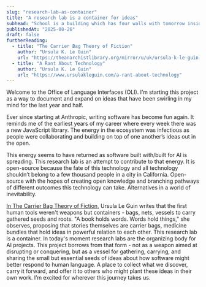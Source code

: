 ```yaml
---
slug: "research-lab-as-container"
title: "A research lab is a container for ideas"
subhead: "School is a building which has four walls with tomorrow inside. - Lon Watters"
publishedAt: "2025-08-26"
draft: false
furtherReading:
  - title: "The Carrier Bag Theory of Fiction"
    author: "Ursula K. Le Guin"
    url: "https://theanarchistlibrary.org/mirror/u/uk/ursula-k-le-guin-the-carrier-bag-theory-of-fiction.pdf"
  - title: "A Rant About Technology"
    author: "Ursula K. Le Guin"
    url: "https://www.ursulakleguin.com/a-rant-about-technology"
---
```


Welcome to the Office of Language Interfaces (OLI). I’m starting this project as a way to document and expand on ideas that have been swirling in my mind for the last year and half.

Ever since starting at Anthropic, writing software has become fun again. It reminds me of the earliest years of my career where every week there was a new JavaScript library. The energy in the ecosystem was infectious as people were collaborating and building on top of one another’s ideas out in the open.

This energy seems to have returned as software built with/built for AI is spreading. This research lab is an attempt to contribute to that energy. It is open-source because the fate of this technology and all technology shouldn’t belong to a few thousand people in a city in California. Open-source with the hopes of creating open knowledge and branching pathways of different outcomes this technology can take. Alternatives in a world of inevitability.

[In The Carrier Bag Theory of Fiction](https://theanarchistlibrary.org/mirror/u/uk/ursula-k-le-guin-the-carrier-bag-theory-of-fiction.pdf), Ursula Le Guin writes that the first human tools weren't weapons but containers \- bags, nets, vessels to carry gathered seeds and roots. "A book holds words. Words hold things," she observes, proposing that stories themselves are carrier bags, medicine bundles that hold ideas in powerful relation to each other. This research lab is a container. In today's moment research labs are the organizing body for AI projects. This project borrows from that form \- not as a weapon aimed at disrupting or conquering, but as a vessel for gathering, carrying, and sharing the small but essential seeds of ideas about how software might better respond to human language. A place to collect what we discover, carry it forward, and offer it to others who might plant these ideas in their own work. I’m excited for wherever this journey takes us.
